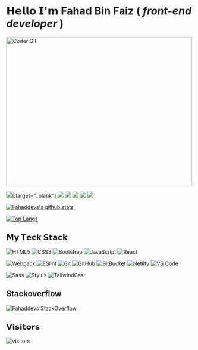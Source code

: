 # 𝗛𝗲𝗹𝗹𝗼 𝗜'𝗺 Fahad Bin Faiz ( _front-end developer_ )

<img src="https://media.giphy.com/media/SWoSkN6DxTszqIKEqv/giphy.gif" alt="Coder GIF" width="500" height="400">

[![](https://img.shields.io/badge/-@fahaddevs-%231DA1F2?style=flat-square&logo=Linkedin&logoColor=ffffff)](https://www.linkedin.com/in/fahaddevs/)[:target="_blank"]
[![](https://img.shields.io/badge/-@fahaddevs-%231DA1F2?style=flat-square&logo=instagram&logoColor=ffffff)](https://instagram.com/fahaddevs/)
[![](https://img.shields.io/badge/-@fahaddevs-%231DA1F2?style=flat-square&logo=twitter&logoColor=ffffff)](https://twitter.com/fahaddevs)
[![](https://img.shields.io/badge/-@fahaddevs-%23181717?style=flat-square&logo=github)](https://github.com/fahaddevs)
[![](https://img.shields.io/badge/-@fahaddevs-%23000000?style=flat-square&logo=codepen)](https://codepen.io/fahaddevs)
[![](https://img.shields.io/badge/-@fahaddevs-%23000000?style=flat-square&logo=facebook)](https://facebook.com/fahaddevs)


[![Fahaddevs's github stats](https://github-readme-stats.vercel.app/api?username=fahaddevs&include_all_commits=true&count_private=true&show_icons=true&theme=merko)](https://github.com/anuraghazra/github-readme-stats) 



[![Top Langs](https://github-readme-stats.vercel.app/api/top-langs/?username=fahaddevs&layout=compact&theme=merko)](https://github.com/anuraghazra/github-readme-stats)



## 𝗠𝘆 𝗧𝗲𝗰𝗸 𝗦𝘁𝗮𝗰𝗸

![HTML5](https://img.shields.io/badge/-HTML5-%23E44D27?style=flat-square&logo=html5&logoColor=ffffff)
![CSS3](https://img.shields.io/badge/-CSS3-%231572B6?style=flat-square&logo=css3)
![Bootstrap](https://img.shields.io/badge/-Bootstrap-563D7C?style=flat-square&logo=bootstrap)
![JavaScript](https://img.shields.io/badge/-JavaScript-%23F7DF1C?style=flat-square&logo=javascript&logoColor=000000&labelColor=%23F7DF1C&color=%23FFCE5A)
![React](https://img.shields.io/badge/-React-%23282C34?style=flat-square&logo=react)

![Webpack](https://img.shields.io/badge/-Webpack-%232C3A42?style=flat-square&logo=webpack)
![ESlint](https://img.shields.io/badge/-ESLint-%234B32C3?style=flat-square&logo=eslint)
![Git](https://img.shields.io/badge/-Git-%23F05032?style=flat-square&logo=git&logoColor=%23ffffff)
![GitHub](https://img.shields.io/badge/-GitHub-181717?style=flat-square&logo=github)
![BitBucket](https://img.shields.io/badge/-BitBucket-darkblue?style=flat-square&logo=bitbucket)
![Netlify](https://img.shields.io/badge/-Netlify-%2300C7B7?style=flat-square&logo=netlify&logoColor=ffffff)
![VS Code](https://img.shields.io/badge/-VSCode-%23007ACC?style=flat-square&logo=visual-studio-code)


![Sass](https://img.shields.io/badge/-Sass-%23CC6699?style=flat-square&logo=sass&logoColor=ffffff)
![Stylus](https://img.shields.io/badge/-Stylus-%23333333?style=flat-square&logo=stylus)
![TailwindCss](https://img.shields.io/badge/-TailwindCss-%231a202c?style=flat-square&logo=tailwind-css)


## Stackoverflow 
[![Fahaddevs StackOverflow](https://github-readme-stackoverflow.vercel.app/?userID=9135470&theme=dark)](https://stackoverflow.com/users/9135470/fahaddevs)


## 𝗩𝗶𝘀𝗶𝘁𝗼𝗿𝘀

![visitors](https://visitor-badge.glitch.me/badge?page_id=fahaddevs)

<!--
**fahaddevs/fahaddevs** is a ✨ _special_ ✨ repository because its `README.md` (this file) appears on your GitHub profile.

Here are some ideas to get you started:

- 🔭 I’m currently working on ...
- 🌱 I’m currently learning ...
- 👯 I’m looking to collaborate on ...
- 🤔 I’m looking for help with ...
- 💬 Ask me about ...
- 📫 How to reach me: ...
- 😄 Pronouns: ...
- ⚡ Fun fact: ...


<img src="https://github-readme-stats.vercel.app/api?username=fahaddevs&include_all_commits=true&count_private=true&show_icons=true&line_height=30&title_color=7A7ADB&icon_color=2234AE&text_color=D3D3D3&bg_color=0,000000,130F40" alt="Fahaddevs's Github Stats">
[![Top Langs](https://github-readme-stats.vercel.app/api/top-langs/?username=fahaddevs)](https://github.com/anuraghazra/github-readme-stats)
-->
